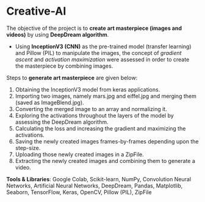 # Creative-AI

The objective of the project is to **create art masterpiece (images and videos)** by using **DeepDream algorithm**.

- Using **InceptionV3 (CNN)** as the pre-trained model (transfer learning) and Pillow (PIL) to manipulate the images, the concept of _gradient ascent_ and _activation maximization_ were assessed in order to create the masterpiece by combining images.

Steps to **generate art masterpiece** are given below:
1. Obtaining the InceptionV3 model from keras applications.
2. Importing two images, namely mars.jpg and eiffel.jpg and merging them (saved as ImageBlend.jpg).
3. Converting the merged image to an array and normalizing it.
4. Exploring the activations throughout the layers of the model by assessing the DeepDream algorithm.
5. Calculating the loss and increasing the gradient and maximizing the activations.
6. Saving the newly created images frames-by-frames depending upon the step-size.
7. Uploading those newly created images in a ZipFile.
8. Extracting the newly created images and combining them to generate a video.

**Tools & Libraries**: Google Colab, Scikit-learn, NumPy, Convolution Neural Networks, Artificial Neural Networks,
DeepDream, Pandas, Matplotlib, Seaborn, TensorFlow, Keras, OpenCV, Pillow (PIL), ZipFile
